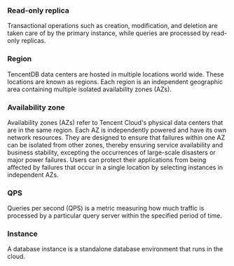 

### Read-only replica
Transactional operations such as creation, modification, and deletion are taken care of by the primary instance, while queries are processed by read-only replicas.

### Region
TencentDB data centers are hosted in multiple locations world wide. These locations are known as regions. Each region is an independent geographic area containing multiple isolated availability zones (AZs).

### Availability zone
Availability zones (AZs) refer to Tencent Cloud's physical data centers that are in the same region. Each AZ is independently powered and have its own network resources. They are designed to ensure that failures within one AZ can be isolated from other zones, thereby ensuring service availability and business stability, excepting the occurrences of large-scale disasters or major power failures. Users can protect their applications from being affected by failures that occur in a single location by selecting instances in independent AZs.

### QPS
Queries per second (QPS) is a metric measuring how much traffic is processed by a particular query server within the specified period of time.

### Instance
A database instance is a standalone database environment that runs in the cloud.




